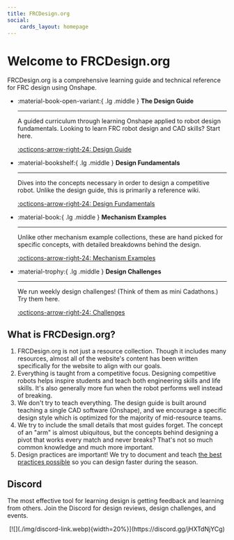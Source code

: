 ```yaml
---
title: FRCDesign.org
social:
    cards_layout: homepage
---
```


# Welcome to FRCDesign.org
FRCDesign.org is a comprehensive learning guide and technical reference for FRC design using Onshape.

<div class="grid cards" markdown>

-   :material-book-open-variant:{ .lg .middle } __The Design Guide__

    ---

    A guided curriculum through learning Onshape applied to robot design fundamentals. Looking to learn FRC robot design and CAD skills? Start here.

    [:octicons-arrow-right-24: Design Guide](design-guide/index.md)

-   :material-bookshelf:{ .lg .middle } __Design Fundamentals__

    ---

    Dives into the concepts necessary in order to design a competitive robot. Unlike the design guide, this is primarily a reference wiki. 

    [:octicons-arrow-right-24: Design Fundamentals](design-fundamentals/index.md)

-   :material-book:{ .lg .middle } __Mechanism Examples__

    ---

    Unlike other mechanism example collections, these are hand picked for specific concepts, with detailed breakdowns behind the design.

    [:octicons-arrow-right-24: Mechanism Examples](mechanism-examples/index.md)

-   :material-trophy:{ .lg .middle } __Design Challenges__

    ---

    We run weekly design challenges! (Think of them as mini Cadathons.) Try them here.

    [:octicons-arrow-right-24: Challenges](design-challenge/index.md)

</div>

## What is FRCDesign.org?

1. FRCDesign.org is not just a resource collection. Though it includes many resources, almost all of the website's content has been written specifically for the website to align with our goals.
2. Everything is taught from a competitive focus. Designing competitive robots helps inspire students and teach both engineering skills and life skills. It's also generally more fun when the robot performs well instead of breaking.
2. We don't try to teach everything. The design guide is built around teaching a single CAD software (Onshape), and we encourage a specific design style which is optimized for the majority of mid-resource teams. 
3. We try to include the small details that most guides forget. The concept of an "arm" is almost ubiquitous, but the concepts behind designing a pivot that works every match and never breaks? That's not so much common knowledge and much more important.
4. Design practices are important! We try to document and teach [the best practices possible]() so you can design faster during the season.  

## Discord
The most effective tool for learning design is getting feedback and learning from others. Join the Discord for design reviews, design challenges, and events. 

<center>[![](./img/discord-link.webp){width=20%}](https://discord.gg/jHXTdNjYCg)</center>
